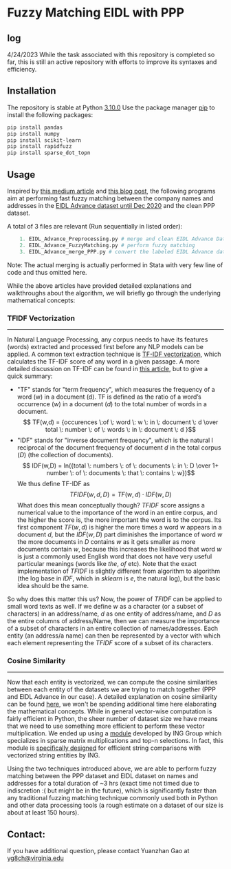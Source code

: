
# Fuzzy Matching EIDL with PPP
## log
4/24/2023
While the task associated with this repository is completed so far, this is still an active repository with efforts to improve its syntaxes and efficiency.
## Installation
The repository is stable at Python [3.10.0](https://www.python.org/downloads/release/python-3100/)
Use the package manager [pip](https://pip.pypa.io/en/stable/) to install the following packages:
```bash
pip install pandas
pip install numpy
pip install scikit-learn
pip install rapidfuzz
pip install sparse_dot_topn
```
## Usage
Inspired by [this medium article](https://towardsdatascience.com/fuzzy-matching-at-scale-84f2bfd0c536) and [this blog post](https://bergvca.github.io/2017/10/14/super-fast-string-matching.html), the following programs aim at performing fast fuzzy matching between the company names and addresses in the [EIDL Advance dataset until Dec 2020](https://data.sba.gov/dataset/covid-19-eidl-advance) and the clean PPP dataset.

A total of 3 files are relevant (Run sequentially in listed order):

```python
	1. EIDL_Advance_Preprocessing.py # merge and clean EIDL Advance Data
	2. EIDL_Advance_FuzzyMatching.py # perform fuzzy matching
	3. EIDL_Advance_merge_PPP.py # convert the labeled EIDL Advance dataset to long format mergeble with the existing PPP dataset
```
Note: The actual merging is actually performed in Stata with very few line of code and thus omitted here.

While the above articles have provided detailed explanations and walkthroughs about the algorithm, we will briefly go through the underlying mathematical concepts:

### TFIDF Vectorization
***
In Natural Language Processing, any corpus needs to have its features (words) extracted and processed first before any NLP models can be applied. A common text extraction technique is [TF-IDF vectorization](https://en.wikipedia.org/wiki/Tf%E2%80%93idf), which calculates the TF-IDF score of any word in a given passage. A more detailed discussion on TF-IDF can be found in [this article](https://towardsdatascience.com/text-vectorization-term-frequency-inverse-document-frequency-tfidf-5a3f9604da6d), but to give a quick summary:
- "TF" stands for "term frequency", which measures the frequency of a word (w) in a document (d). TF is defined as the ratio of a word’s occurrence ($w$) in a document ($d$) to the total number of words in a document.
$$ TF(w,d) = {occurences \:of \: word \: w \: in \: document \: d \over 
total \: number \: of \: words \: in \: document \: d }$$
- "IDF" stands for "inverse document frequency", which is the natural l reciprocal of the document frequency of document $d$ in the total corpus ($D$) (the collection of documents).
$$ IDF(w,D) = ln({total \: numbers \: of \: documents \: in \: D \over 
1+ number \: of \: documents \: that \: contains \: w})$$
We thus define TF-IDF as 
$$TFIDF(w, d, D) = TF(w, d) \cdot IDF(w, D)$$
What does this mean conceptually though? $TFIDF$  score assigns a numerical value to the importance of the word in an entire corpus, and the higher the score is, the more important the word is to the corpus. Its first component $TF(w, d)$ is higher the more times a word $w$ appears in a document $d$, but the $IDF(w, D)$ part diminishes the importance of word $w$ the more documents in $D$ contains $w$ as it gets smaller as more documents contain $w$, because this increases the likelihood that word $w$ is just a commonly used English word that does not have very useful particular meanings (words like $the$, $of$ etc). Note that the exact implementation of $TFIDF$ is slightly different from algorithm to algorithm (the log base in $IDF$, which in $sklearn$ is $e$, the natural log), but the basic idea should be the same.

So why does this matter this us? Now, the power of $TFIDF$ can be applied to small word texts as well. If we define $w$ as a character (or a subset of characters) in an address/name, $d$ as one entity of address/name, and $D$ as the entire columns of address/Name, then we can measure the importance of a subset of characters in an entire collection of names/addresses. Each entity (an address/a name) can then be represented by a vector with which each element representing the $TFIDF$ score of a subset of its characters.

### Cosine Similarity
***
Now that each entity is vectorized, we can compute the cosine similarities between each entity of the datasets we are trying to match together (PPP and EIDL Advance in our case). A detailed explanation on cosine similarity can be found [here](https://www.machinelearningplus.com/nlp/cosine-similarity/), we won't be spending additional time here elaborating the mathematical concepts. While in general vector-wise computation is fairly efficient in Python, the sheer number of dataset size we have means that we need to use something more efficient to perform these vector multiplication. We ended up using a [module](https://github.com/ing-bank/sparse_dot_topn) developed by ING Group which specializes in sparse matrix multiplications and top-n selections. In fact, this module is [specifically designed](https://medium.com/wbaa/even-faster-string-comparison-2778be7fe480) for efficient string comparisons with vectorized string entities by ING. 

Using the two techniques introduced above, we are able to perform fuzzy matching between the PPP dataset and EIDL dataset on names and addresses for a total duration of ~3 hrs (exact time not timed due to indiscretion :( but might be in the future), which is significantly faster than any traditional fuzzing matching technique commonly used both in Python and other data processing tools (a rough estimate on a dataset of our size is about at least 150 hours).


















## Contact:
If you have additional question, please contact Yuanzhan Gao at yg8ch@virginia.edu
